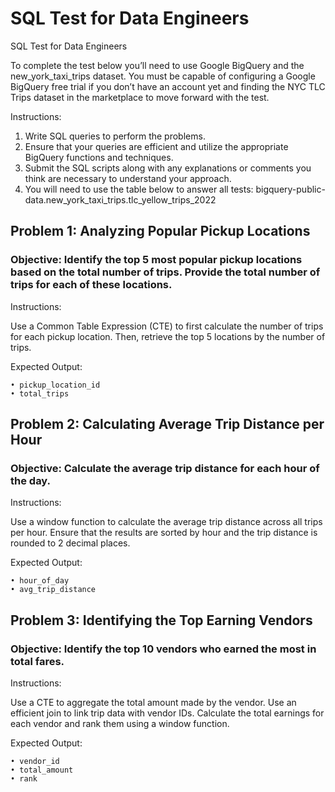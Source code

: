 # SQL Test for Data Engineers
SQL Test for Data Engineers

To complete the test below you’ll need to use Google BigQuery and the new_york_taxi_trips dataset. You must be capable of configuring a Google BigQuery free trial if you don’t have an account yet and finding the NYC TLC Trips dataset in the marketplace to move forward with the test.

Instructions:
1. Write SQL queries to perform the problems.
2. Ensure that your queries are efficient and utilize the appropriate BigQuery functions and techniques.
3. Submit the SQL scripts along with any explanations or comments you think are necessary to understand your approach.
4. You will need to use the table below to answer all tests: bigquery-public-data.new_york_taxi_trips.tlc_yellow_trips_2022
    
## Problem 1: Analyzing Popular Pickup Locations
### Objective: Identify the top 5 most popular pickup locations based on the total number of trips. Provide the total number of trips for each of these locations.

Instructions:

Use a Common Table Expression (CTE) to first calculate the number of trips for each pickup location.
Then, retrieve the top 5 locations by the number of trips.
    
Expected Output:

    • pickup_location_id
    • total_trips

## Problem 2: Calculating Average Trip Distance per Hour
### Objective: Calculate the average trip distance for each hour of the day.

Instructions:

Use a window function to calculate the average trip distance across all trips per hour.
Ensure that the results are sorted by hour and the trip distance is rounded to 2 decimal places.

Expected Output:

    • hour_of_day
    • avg_trip_distance

## Problem 3: Identifying the Top Earning Vendors
### Objective: Identify the top 10 vendors who earned the most in total fares.

Instructions:

Use a CTE to aggregate the total amount made by the vendor.
Use an efficient join to link trip data with vendor IDs.
Calculate the total earnings for each vendor and rank them using a window function.

Expected Output:

    • vendor_id
    • total_amount
    • rank

